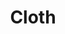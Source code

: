 ---
templateKey: blog-post
featuredpost: false
featuredimage: /assets/Cloth.png
title: Cloth
description: Artisan Goods
testfield: 856
---